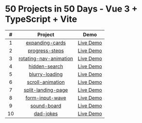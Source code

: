 # 50 Projects in 50 Days - Vue 3 + TypeScript + Vite

|  #  |                                                   Project                                                   |                            Demo                            |
|:---:|:-----------------------------------------------------------------------------------------------------------:|:----------------------------------------------------------:|
|  1  |    [expanding-cards](https://github.com/iihao/vue-50projects50days/tree/main/src/views/expanding-cards)     | [Live Demo](https://50project.iihao.top/#/expanding-cards) |
|  2  |     [progress-steps](https://github.com/iihao/vue-50projects50days/tree/main/src/views/progress-steps)      | [Live Demo](https://50project.iihao.top/#/progress-steps) |
|  3  | [rotating-nav-animation](https://github.com/iihao/vue-50projects50days/tree/main/src/views/rotating-nav-animation) | [Live Demo](https://50project.iihao.top/#/rotating-nav-animation) |
|  4  |      [hidden-search](https://github.com/iihao/vue-50projects50days/tree/main/src/views/hidden-search)      | [Live Demo](https://50project.iihao.top/#/hidden-search) |
|  5  |     [blurry-loading](https://github.com/iihao/vue-50projects50days/tree/main/src/views/blurry-loading)     | [Live Demo](https://50project.iihao.top/#/blurry-loading) |
|  6  |    [scroll-animation](https://github.com/iihao/vue-50projects50days/tree/main/src/views/scroll-animation)     | [Live Demo](https://50project.iihao.top/#/scroll-animation) |
|  7  |   [split-landing-page](https://github.com/iihao/vue-50projects50days/tree/main/src/views/split-landing-page)   | [Live Demo](https://50project.iihao.top/#/split-landing-page) |
|  8  |     [form-input-wave](https://github.com/iihao/vue-50projects50days/tree/main/src/views/form-input-wave)     | [Live Demo](https://50project.iihao.top/#/form-input-wave) |
|  9  |      [sound-board](https://github.com/iihao/vue-50projects50days/tree/main/src/views/sound-board)       | [Live Demo](https://50project.iihao.top/#/sound-board) |
| 10  |        [dad-jokes](https://github.com/iihao/vue-50projects50days/tree/main/src/views/dad-jokes)        | [Live Demo](https://50project.iihao.top/#/dad-jokes) |


